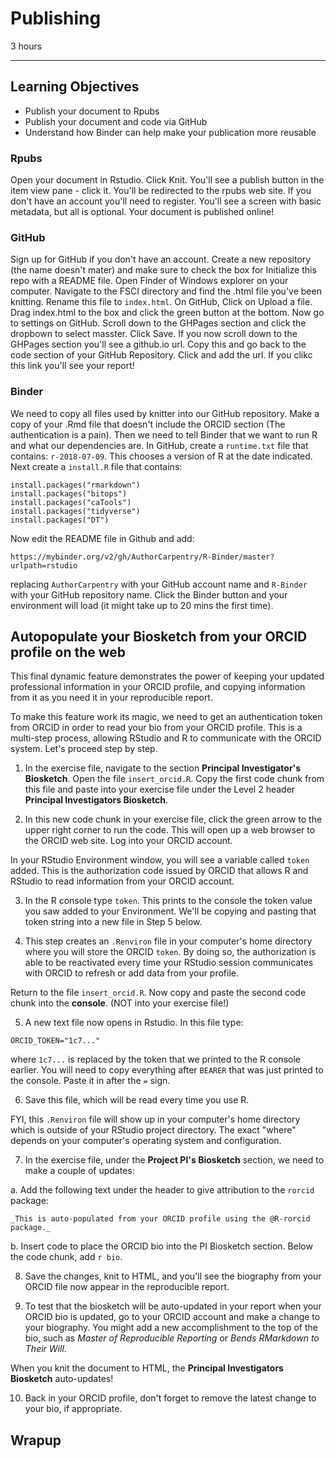 #  Publishing

3 hours

---------------------------------------------------

## Learning Objectives

* Publish your document to Rpubs
* Publish your document and code via GitHub
* Understand how Binder can help make your publication more reusable

### Rpubs

Open your document in Rstudio.  Click Knit.  You'll see a publish button in the
item view pane - click it.  You'll be redirected to the rpubs web site.  If you
don't have an account you'll need to register.  You'll see a screen with basic
metadata, but all is optional.  Your document is published online!

### GitHub

Sign up for GitHub if you don't have an account.  Create a new repository (the
name doesn't mater) and make sure to check the box for Initialize this repo
with a README file.  Open Finder of Windows explorer on your computer.
Navigate to the FSCI directory and find the .html file you've been knitting.
Rename this file to `index.html`.  On GitHub, Click on Upload a file. Drag
index.html  to the box and click the green button at the bottom.  Now go to
settings on GitHub.  Scroll down to the GHPages section and click the dropbown
to select masster.  Click Save.  If you now scroll down to the GHPages section
you'll see a github.io url.  Copy this and go back to the code section of your
GitHub Repository.  Click and add the url.  If you clikc this link you'll see
your report!

### Binder

We need to copy all files used by knitter into our GitHub repository.  Make a
copy of your .Rmd file that doesn't include the ORCID section (The
authentication is a pain).  Then we
need to tell Binder that we want to run R and what our dependencies are.  In
GitHub, create a `runtime.txt` file that contains: `r-2018-07-09`.  This
chooses a version of R at the date indicated.  Next create a `install.R` file
that contains:

```
install.packages("rmarkdown")
install.packages("bitops")
install.packages("caTools")
install.packages("tidyverse")
install.packages("DT")
```
Now edit the README file in Github and add:

```
https://mybinder.org/v2/gh/AuthorCarpentry/R-Binder/master?urlpath=rstudio
```

replacing `AuthorCarpentry` with your GitHub account name and `R-Binder` with
your GitHub repository name. Click the Binder button and your environment will
load (it might take up to 20 mins the first time).

## Autopopulate your Biosketch from your ORCID profile on the web

This final dynamic feature demonstrates the power of keeping your updated
professional information in your ORCID profile, and copying information from
it as you need it in your reproducible report.

To make this feature work its magic, we need to get an authentication token
from ORCID in order to read your bio from your ORCID profile. This is a
multi-step process, allowing RStudio and R to communicate with the ORCID
system. Let's proceed step by step.

1. In the exercise file, navigate to the section **Principal Investigator's
Biosketch**.  Open the file `insert_orcid.R`. Copy the first code chunk from
this file and paste into your exercise file under the Level 2 header
**Principal Investigators Biosketch**.

2. In this new code chunk in your exercise file, click the green arrow to the
upper right corner to run the code. This will open up a web browser to the
ORCID web site. Log into your ORCID account.

In your RStudio Environment window, you will see a variable called `token`
added. This is the authorization code issued by ORCID that allows R and
RStudio to read information from your ORCID account.

3. In the R console type `token`.  This prints to the console the token value
you saw added to your Environment. We'll be copying and pasting that token
string into a new file in Step 5 below.

4. This step creates an `.Renviron` file in your computer's home directory
where you will store the ORCID `token`. By doing so, the authorization is able
to be reactivated every time your RStudio session communicates with ORCID to
refresh or add data from your profile.

Return to the file `insert_orcid.R`. Now copy and paste the second code chunk
into the **console**. (NOT into your exercise file!)

5. A new text file now opens in Rstudio.  In this file type:

```
ORCID_TOKEN="1c7..."
```

where `1c7...` is replaced by the token that we printed to the R console
earlier.  You will need to copy everything after `BEARER` that was just
printed to the console. Paste it in after the `=` sign.

6. Save this file, which will be read every time you use R.

FYI, this `.Renviron` file will show up in your computer's home directory
which is outside of your RStudio project directory. The exact "where" depends
on your computer's operating system and configuration.

7. In the exercise file, under the **Project PI's Biosketch** section, we
need to make a couple of updates:

a. Add the following text under the header to give attribution to the
    `rorcid` package:

`_This is auto-populated from your ORCID profile using the @R-rorcid package._`

b. Insert code to place the ORCID bio into the PI Biosketch section. Below
    the code chunk, add ``r bio``.

8. Save the changes, knit to HTML, and you'll see the biography from your
ORCID file now appear in the reproducible report.

9. To test that the biosketch will be auto-updated in your report when your
ORCID bio is updated, go to your ORCID account and make a change to your
biography. You might add a new accomplishment to the top of the bio, such
as *Master of Reproducible Reporting* or *Bends RMarkdown to Their Will*.

When you knit the document to HTML, the **Principal Investigators Biosketch**
auto-updates!

10. Back in your ORCID profile, don't forget to remove the latest change to
your bio, if appropriate.

## Wrapup
